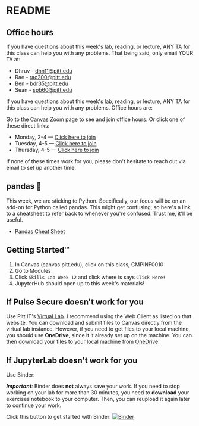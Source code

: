 # README

## Office hours

If you have questions about this week's lab, reading, or lecture, ANY TA for this class can help you with any problems. That being said, only email YOUR TA at:

* Dhruv - dhn11@pitt.edu
* Rae - rac200@pitt.edu
* Ben - bdr35@pitt.edu
* Sean - spb60@pitt.edu

If you have questions about this week's lab, reading, or lecture, ANY TA for this class can help you with any problems. Office hours are:

Go to the [Canvas Zoom page](https://canvas.pitt.edu/courses/17074/external_tools/322) to see and join office hours. Or click one of these direct links:
* Monday, 2-4 — [Click here to join](https://pitt.zoom.us/j/971-420-020)
* Tuesday, 4-5 — [Click here to join](https://pitt.zoom.us/j/592-906-507)
* Thursday, 4-5 — [Click here to join](https://pitt.zoom.us/j/592-906-507)

If none of these times work for you, please don't hesitate to reach out via email to set up another time.


## pandas :panda_face:

This week, we are sticking to Python. Specifically, our focus will be on an add-on for Python called pandas. This might get confusing, so here's a link to a cheatsheet to refer back to whenever you're confused. Trust me, it'll be useful.

- [Pandas Cheat Sheet](https://pandas.pydata.org/Pandas_Cheat_Sheet.pdf)


## Getting Started™

1. In Canvas (canvas.pitt.edu), click on this class, CMPINF0010
2. Go to Modules
5. Click `Skills Lab Week 12` and click where is says `Click Here!`
6. JupyterHub should open up to this week's materials!

## If Pulse Secure doesn't work for you

Use Pitt IT's [Virtual Lab](https://www.technology.pitt.edu/services/virtual-lab). I recommend using the Web Client as listed on that website. You can download and submit files to Canvas directly from the virtual lab instance. However, if you need to get files to your local machine, you should use **OneDrive**, since it it already set up on the machine. You can then download your files to your local machine from [OneDrive](https://onedrive.live.com/about/en-us/signin/).


## If JupyterLab doesn't work for you

Use Binder:

_**Important**:_ Binder does **not** always save your work. If you need to stop working on your lab for more than 30 minutes, you need to **download** your exercises notebook to your computer. Then, you can reupload it again later to continue your work.

Click this button to get started with Binder:
[![Binder](https://mybinder.org/badge_logo.svg)](https://mybinder.org/v2/gh/pitt-sci-cmpinf0010/week-12/master?urlpath=lab)

